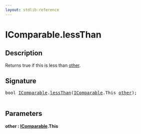 ```yaml
---
layout: stdlib-reference
---
```


# IComparable\.lessThan

## Description

Returns true if <span class='code'>this</span> is less than <span class='code'><a href="lessthan-4.md#decl-other" class="code_param">other</a></span>.




## Signature 

<pre>
<span class="code_keyword">bool</span> <a href="index.md" class="code_type">IComparable</a>.<a href="lessthan-4.md">lessThan</a>(<a href="index.md" class="code_type">IComparable</a>.<span class="code_keyword">This</span> <a href="lessthan-4.md#decl-other" class="code_param">other</a>);

</pre>

## Parameters

####  <a id="decl-other"></a>other  : [IComparable](index.md)\.This


<script>
// Fix .md links to .html when on ReadTheDocs
if (window.location.hostname.includes('readthedocs') || 
    window.location.hostname.includes('rtfd.io')) {
  document.addEventListener('DOMContentLoaded', function() {
    const links = document.querySelectorAll('a');
    links.forEach(link => {
      const href = link.getAttribute('href');
      if (href && href.includes('.md')) {
        // This regex will handle .md links with or without fragment identifiers or query parameters
        link.href = link.href.replace(/(.+)\.md(#[^?]*)?(\?.*)?$/, '$1.html$2$3');
      }
    });
  });
}
</script>
